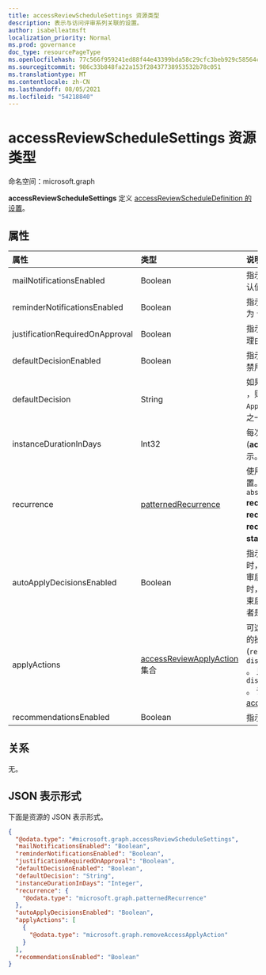 ```yaml
---
title: accessReviewScheduleSettings 资源类型
description: 表示与访问评审系列关联的设置。
author: isabelleatmsft
localization_priority: Normal
ms.prod: governance
doc_type: resourcePageType
ms.openlocfilehash: 77c566f959241ed88f44e43399bda58c29cfc3beb929c58564c2044a6875022e
ms.sourcegitcommit: 986c33b848fa22a153f28437738953532b78c051
ms.translationtype: MT
ms.contentlocale: zh-CN
ms.lasthandoff: 08/05/2021
ms.locfileid: "54218840"
---
```

# <a name="accessreviewschedulesettings-resource-type"></a>accessReviewScheduleSettings 资源类型

命名空间：microsoft.graph

**accessReviewScheduleSettings** 定义 [accessReviewScheduleDefinition 的设置](accessreviewscheduledefinition.md)。 

## <a name="properties"></a>属性
|属性|类型|说明|
|:---|:---|:---|
| mailNotificationsEnabled|Boolean | 指示是启用还是禁用电子邮件。 默认值为 `false`。               |
| reminderNotificationsEnabled|Boolean  | 指示是启用还是禁用提醒。 默认值为 `false`。  |
| justificationRequiredOnApproval|Boolean | 指示是否要求审阅者提供其决策的理由。 默认值为 `false`。 |
| defaultDecisionEnabled|Boolean | 指示在审阅者未响应时是启用还是禁用默认决策。 默认值为 `false`。 |
| defaultDecision|String | 如果 **defaultDecisionEnabled** 为 ，则选择决策 `true` 。 可以是 、 `Approve` `Deny` 或 `Recommendation` 之一。 |
| instanceDurationInDays|Int32 | 每次定期检查的持续时间 (**accessReviewInstance**) 天数表示。 |
| recurrence|[patternedRecurrence](../resources/patternedrecurrence.md) | 使用标准定期对象定期Outlook设置。 仅 `weekly` 支持 `absoluteMonthly` **recurrencePattern 和 recurrencePattern。** 使用 **recurrenceRange 上的 属性 startDate** 确定审阅开始的一天。  |
| autoApplyDecisionsEnabled|Boolean | 指示是否自动应用决策。 设置为 时，用户必须在审阅者完成访问评审后 `false` 手动应用决策。 设置为 时，会在访问评审实例持续时间结束后自动应用决策，无论审阅 `true` 者是否已回复。 默认值为 `false`。 |
| applyActions|[accessReviewApplyAction](../resources/accessreviewapplyaction.md) 集合 | 可选字段。 介绍审阅完成后要采取的操作。 目前支持两种类型：默认 (`removeAccessApplyAction` 和) `disableAndDeleteUserApplyAction` 。 只需在 的情况下指定字段 `disableAndDeleteUserApplyAction` 。 请参阅 [accessReviewApplyAction](accessreviewapplyaction.md)。 |
| recommendationsEnabled|Boolean | 指示是启用还是禁用决策建议。 |

## <a name="relationships"></a>关系
无。

## <a name="json-representation"></a>JSON 表示形式
下面是资源的 JSON 表示形式。
<!-- {
  "blockType": "resource",
  "@odata.type": "microsoft.graph.accessReviewScheduleSettings"
}
-->
``` json
{
  "@odata.type": "#microsoft.graph.accessReviewScheduleSettings",
  "mailNotificationsEnabled": "Boolean",
  "reminderNotificationsEnabled": "Boolean",
  "justificationRequiredOnApproval": "Boolean",
  "defaultDecisionEnabled": "Boolean",
  "defaultDecision": "String",
  "instanceDurationInDays": "Integer",
  "recurrence": {
    "@odata.type": "microsoft.graph.patternedRecurrence"
  },
  "autoApplyDecisionsEnabled": "Boolean",
  "applyActions": [
    {
      "@odata.type": "microsoft.graph.removeAccessApplyAction"
    }
  ],
  "recommendationsEnabled": "Boolean"
}
```
